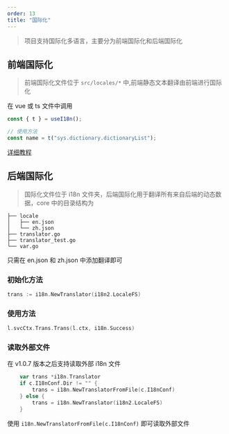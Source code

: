 ```yaml
---
order: 13
title: "国际化"
---
```


> 项目支持国际化多语言，主要分为前端国际化和后端国际化

## 前端国际化

> 前端国际化文件位于 `src/locales/*` 中,前端静态文本翻译由前端进行国际化

在 vue 或 ts 文件中调用

```typescript
const { t } = useI18n();

// 使用方法
const name = t("sys.dictionary.dictionaryList");
```

[详细教程](https://doc.vvbin.cn/dep/i18n.html)

## 后端国际化

> 国际化文件位于 i18n 文件夹，后端国际化用于翻译所有来自后端的动态数据，core 中的目录结构为

```text
├── locale
│   ├── en.json
│   └── zh.json
├── translator.go
├── translator_test.go
└── var.go

```

只需在 en.json 和 zh.json 中添加翻译即可

### 初始化方法

```go
trans := i18n.NewTranslator(i18n2.LocaleFS)
```

### 使用方法

```go
l.svcCtx.Trans.Trans(l.ctx, i18n.Success)
```

### 读取外部文件

在 v1.0.7 版本之后支持读取外部 i18n 文件

```go
    var trans *i18n.Translator
	if c.I18nConf.Dir != "" {
		trans = i18n.NewTranslatorFromFile(c.I18nConf)
	} else {
		trans = i18n.NewTranslator(i18n2.LocaleFS)
	}
```

使用 `i18n.NewTranslatorFromFile(c.I18nConf)` 即可读取外部文件
